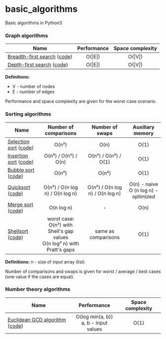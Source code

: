 basic_algorithms
================

Basic algorithms in Python3


### Graph algorithms
| Name        | Performance | Space complexity |
| ------------- |:-------------:|:-------------:|
| [Breadth-first search](http://en.wikipedia.org/wiki/Breadth-first_search) ([code](./basic_algorithms/graph/bfs.py)) | O(&#124;E&#124;) | O(&#124;V&#124;) |
| [Depth-first search](http://en.wikipedia.org/wiki/Depth-first_search) ([code](./basic_algorithms/graph/dfs.py)) | O(&#124;E&#124;) | O(&#124;V&#124;) |

**Definitions:**
* V - number of nodes
* E - number of edges

Performance and space complexity are given for the worst-case scenario.


### Sorting algorithms
| Name        | Number of comparisons | Number of swaps | Auxiliary memory |
| ------------- |:-------------:|:-------------:|:-------------:|
| [Selection sort](http://en.wikipedia.org/wiki/Selection_sort) ([code](./basic_algorithms/sorting/selection_sort.py)) | O(n²) | O(n) | O(1) |
| [Insertion sort](http://en.wikipedia.org/wiki/Insertion_sort) ([code](./basic_algorithms/sorting/insertion_sort.py)) | O(n²) / O(n²) / O(n) | O(n²) / O(n²) / O(1) | O(1) |
| [Bubble sort](http://en.wikipedia.org/wiki/Bubble_sort) ([code](./basic_algorithms/sorting/bubble_sort.py)) | O(n²) | O(n²) | O(1) |
| [Quicksort](http://en.wikipedia.org/wiki/Quicksort) ([code](./basic_algorithms/sorting/quicksort.py)) | O(n²) / O(n log n) / O(n log n) | O(n²) / O(n log n) / O(n log n) | O(n) - naive <br/> O (n log n) - optimized |
| [Merge sort](http://en.wikipedia.org/wiki/Merge_sort) ([code](./basic_algorithms/sorting/merge_sort.py)) | O(n log n) | - | O(n) |
| [Shellsort](http://en.wikipedia.org/wiki/Shellsort) ([code](./basic_algorithms/sorting/shellsort.py)) | worst case: <br/> O(n²) with Shell's gap values <br/> O(n log² n) with Pratt's gaps | same as comparisons | O(1) |


**Definitions:**
n - size of input array (list)

Number of comparisons and swaps is given for worst / average / best cases (one value if the cases are equal).

### Number theory algorithms
| Name        | Performance | Space complexity |
| ------------- |:-------------:|:-------------:|
| [Euclidean GCD algorithm](http://en.wikipedia.org/wiki/Euclidean_algorithm) ([code](./basic_algorithms/number_theory/gcd.py)) | O(log min(a, b)) <br/> a, b - input values | O(1) |

